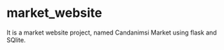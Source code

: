 # market_website
It is a market website project, named Candanimsi Market using flask and SQlite. 


